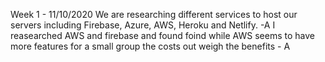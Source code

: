Week 1 - 11/10/2020
We are researching different services to host our servers including Firebase, Azure, AWS, Heroku and Netlify. -A
I reasearched AWS and firebase and found foind while AWS seems to have more features for a small group the costs out weigh the benefits - A
